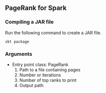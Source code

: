 ## PageRank for Spark

### Compiling a JAR file
Run the following command to create a JAR file.
```
sbt package
```

### Arguments
* Entry point class: PageRank
    1. Path to a file containing pages
    2. Number or iterations
    3. Number of top ranks to print
    4. Output path



